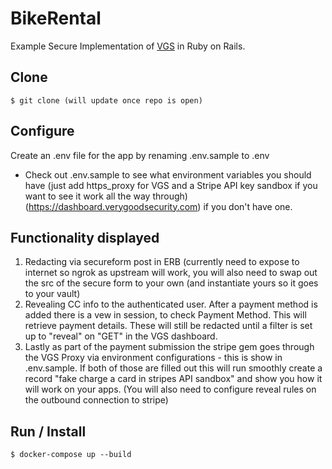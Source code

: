 BikeRental
============

Example Secure Implementation of [VGS](https://www.verygoodsecurity.com) in Ruby on Rails.


Clone
--------

    $ git clone (will update once repo is open)


Configure
----------

Create an .env file for the app by renaming .env.sample to .env

* Check out .env.sample to see what environment variables you should have (just add https_proxy for VGS and a Stripe API key sandbox if you want to see it work all the way through)(https://dashboard.verygoodsecurity.com) if you don't have one.


Functionality displayed
-----------------------

1. Redacting via secureform post in ERB (currently need to expose to internet so ngrok as upstream will work, you will also need to swap out the src of the secure form to your own (and instantiate yours so it goes to your vault)
2. Revealing CC info to the authenticated user. After a payment method is added there is a vew in session, to check Payment Method. This will retrieve payment details. These will still be redacted until a filter is set up to "reveal" on "GET" in the VGS dashboard.
3. Lastly as part of the payment submission the stripe gem goes through the VGS Proxy via environment configurations - this is show in .env.sample. If both of those are filled out this will run smoothly create a record "fake charge a card in stripes API sandbox" and show you how it will work on your apps. (You will also need to configure reveal rules on the outbound connection to stripe)

Run / Install
----

    $ docker-compose up --build

